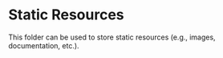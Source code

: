 # Static Resources

This folder can be used to store static resources (e.g., images, documentation, etc.).
